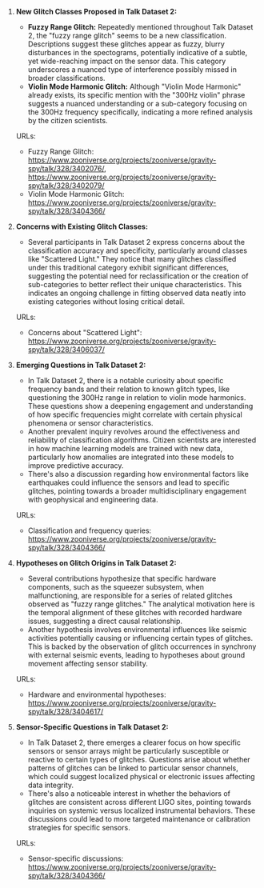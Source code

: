 1. **New Glitch Classes Proposed in Talk Dataset 2:**
   - **Fuzzy Range Glitch:** Repeatedly mentioned throughout Talk Dataset 2, the "fuzzy range glitch" seems to be a new classification. Descriptions suggest these glitches appear as fuzzy, blurry disturbances in the spectograms, potentially indicative of a subtle, yet wide-reaching impact on the sensor data. This category underscores a nuanced type of interference possibly missed in broader classifications.
   - **Violin Mode Harmonic Glitch:** Although "Violin Mode Harmonic" already exists, its specific mention with the "300Hz violin" phrase suggests a nuanced understanding or a sub-category focusing on the 300Hz frequency specifically, indicating a more refined analysis by the citizen scientists.

   URLs: 
   - Fuzzy Range Glitch: https://www.zooniverse.org/projects/zooniverse/gravity-spy/talk/328/3402076/, https://www.zooniverse.org/projects/zooniverse/gravity-spy/talk/328/3402079/
   - Violin Mode Harmonic Glitch: https://www.zooniverse.org/projects/zooniverse/gravity-spy/talk/328/3404366/

2. **Concerns with Existing Glitch Classes:**
   - Several participants in Talk Dataset 2 express concerns about the classification accuracy and specificity, particularly around classes like "Scattered Light." They notice that many glitches classified under this traditional category exhibit significant differences, suggesting the potential need for reclassification or the creation of sub-categories to better reflect their unique characteristics. This indicates an ongoing challenge in fitting observed data neatly into existing categories without losing critical detail.
   
   URLs:
   - Concerns about "Scattered Light": https://www.zooniverse.org/projects/zooniverse/gravity-spy/talk/328/3406037/

3. **Emerging Questions in Talk Dataset 2:**
   - In Talk Dataset 2, there is a notable curiosity about specific frequency bands and their relation to known glitch types, like questioning the 300Hz range in relation to violin mode harmonics. These questions show a deepening engagement and understanding of how specific frequencies might correlate with certain physical phenomena or sensor characteristics.
   - Another prevalent inquiry revolves around the effectiveness and reliability of classification algorithms. Citizen scientists are interested in how machine learning models are trained with new data, particularly how anomalies are integrated into these models to improve predictive accuracy.
   - There's also a discussion regarding how environmental factors like earthquakes could influence the sensors and lead to specific glitches, pointing towards a broader multidisciplinary engagement with geophysical and engineering data.

   URLs:
   - Classification and frequency queries: https://www.zooniverse.org/projects/zooniverse/gravity-spy/talk/328/3404366/

4. **Hypotheses on Glitch Origins in Talk Dataset 2:**
   - Several contributions hypothesize that specific hardware components, such as the squeezer subsystem, when malfunctioning, are responsible for a series of related glitches observed as "fuzzy range glitches." The analytical motivation here is the temporal alignment of these glitches with recorded hardware issues, suggesting a direct causal relationship.
   - Another hypothesis involves environmental influences like seismic activities potentially causing or influencing certain types of glitches. This is backed by the observation of glitch occurrences in synchrony with external seismic events, leading to hypotheses about ground movement affecting sensor stability.

   URLs:
   - Hardware and environmental hypotheses: https://www.zooniverse.org/projects/zooniverse/gravity-spy/talk/328/3404617/

5. **Sensor-Specific Questions in Talk Dataset 2:**
   - In Talk Dataset 2, there emerges a clearer focus on how specific sensors or sensor arrays might be particularly susceptible or reactive to certain types of glitches. Questions arise about whether patterns of glitches can be linked to particular sensor channels, which could suggest localized physical or electronic issues affecting data integrity.
   - There's also a noticeable interest in whether the behaviors of glitches are consistent across different LIGO sites, pointing towards inquiries on systemic versus localized instrumental behaviors. These discussions could lead to more targeted maintenance or calibration strategies for specific sensors.

   URLs:
   - Sensor-specific discussions: https://www.zooniverse.org/projects/zooniverse/gravity-spy/talk/328/3404366/